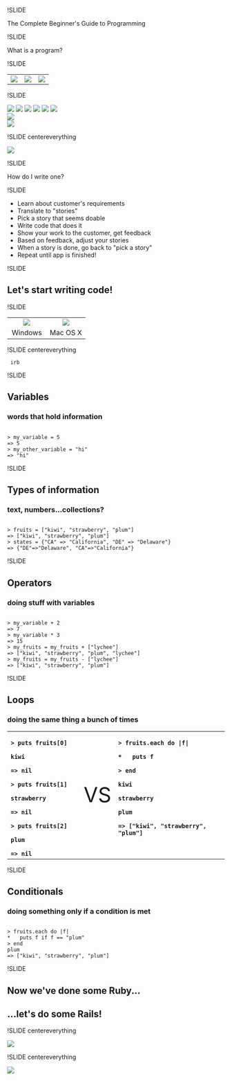 !SLIDE

The Complete Beginner's Guide to Programming

!SLIDE

What is a program?

!SLIDE 

<table><tr><td valign="center">
<img src="../img/os_x_logo.jpg">
</td><td valign="center">
<img src="../img/windows_logo.gif">
</td><td valign="center">
<img src="../img/linux_logo.gif">
</td></tr></table>

!SLIDE

<img src="../img/acrobat.jpg">
<img src="../img/finder.png">
<img src="../img/firefox.png">
<img src="../img/itunes.png">
<img src="../img/quicktime.jpg">
<img src="../img/safari.png">
<br/>
<img src="../img/ms_office.png">
<br/>
<img src="../img/wordpress.jpg">

!SLIDE centereverything

<img src="../img/web_app_in_rails.jpg">

!SLIDE

How do I write one?

!SLIDE

* Learn about customer's requirements
* Translate to "stories"
* Pick a story that seems doable
* Write code that does it
* Show your work to the customer, get feedback
* Based on feedback, adjust your stories
* When a story is done, go back to "pick a story"
* Repeat until app is finished!

!SLIDE

## Let's start writing code!

!SLIDE

<table width="100%"><tr><td width="50%" align="center">
<img src="../img/git_bash.png">
</td><td width="50%" align="center">
<img src="../img/mac_terminal_sm.png">
</td></tr><tr><td align="center">
Windows
</td><td align="center">
Mac OS X
</td></tr></table>

!SLIDE centereverything

<span class="big-text"><pre><code>
irb
</code></pre></span>

!SLIDE

## Variables
### words that hold information

<pre><code>
> my_variable = 5
=> 5
> my_other_variable = "hi"
=> "hi"
</code></pre>

!SLIDE

## Types of information

### text, numbers...collections?

<pre><code>
> fruits = ["kiwi", "strawberry", "plum"]
=> ["kiwi", "strawberry", "plum"]
> states = {"CA" => "California", "DE" => "Delaware"}
=> {"DE"=>"Delaware", "CA"=>"California"}
</code></pre>

!SLIDE

## Operators

### doing stuff with variables

<pre><code>
> my_variable + 2
=> 7
> my_variable * 3
=> 15
> my_fruits = my_fruits + ["lychee"]
=> ["kiwi", "strawberry", "plum", "lychee"]
> my_fruits = my_fruits - ["lychee"]
=> ["kiwi", "strawberry", "plum"]
</code></pre>

!SLIDE

## Loops

### doing the same thing a bunch of times

<table><tr><td width="37%" valign="top">
<code><b>
> puts fruits[0]<br/>
kiwi<br/>
=> nil<br/>
> puts fruits[1]<br/>
strawberry<br/>
=> nil<br/>
> puts fruits[2]<br/>
plum<br/>
=> nil
</b></code>
</td>
<td width="6%"><font size="150%">VS</font></td>
<td width="57%" valign="top">
<code><b>
> fruits.each do |f|<br/>
*   puts f<br/>
> end<br/>
kiwi<br/>
strawberry<br/>
plum<br/>
=> ["kiwi", "strawberry", "plum"]
</b></code>
</td></tr></table>

!SLIDE

## Conditionals

### doing something only if a condition is met

<pre><code>
> fruits.each do |f|
*   puts f if f == "plum"
> end
plum
=> ["kiwi", "strawberry", "plum"]
</code></pre>

!SLIDE

## Now we've done some Ruby...
## ...let's do some Rails!

!SLIDE centereverything

<img src="../img/web-application.png">

!SLIDE centereverything

<img src="../img/mvc_simple.png">

